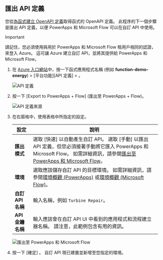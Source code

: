 ## <a name="export-an-api-definition"></a>匯出 API 定義
您從[為函式建立 OpenAPI 定義](../articles/azure-functions/functions-openapi-definition.md)取得函式的 OpenAPI 定義。 此程序的下一個步驟是匯出 API 定義，以便 PowerApps 和 Microsoft Flow 可以在自訂 API 中使用。

> [!IMPORTANT]
> 請記住，您必須使用與用於 PowerApps 和 Microsoft Flow 租用戶相同的認證，來登入 Azure。 這可讓 Azure 建立自訂 API，並將其提供給 PowerApps 和 Microsoft Flow。

1. 在 [Azure 入口網站](https://portal.azure.com)中，按一下函式應用程式名稱 (例如 **function-demo-energy**) > [平台功能][API 定義] > 。

    ![API 定義](media/functions-export-api-definition/api-definition.png)

1. 按一下 [Export to PowerApps + Flow] \(匯出至 PowerApps + Flow)。

    ![API 定義來源](media/functions-export-api-definition/export-api-1.png)

1. 在右窗格中，使用表格中所指定的設定。

    |設定|說明|
    |--------|------------|
    |**匯出模式**|選取 [快速] 以自動產生自訂 API。 選取 [手動] 以匯出 API 定義，但您必須接著手動將它匯入 PowerApps 和 Microsoft Flow。 如需詳細資訊，請參閱[匯出至 PowerApps 和 Microsoft Flow](../articles/azure-functions/app-service-export-api-to-powerapps-and-flow.md)。|
    |**環境**|選取應該儲存自訂 API 的目標環境。 如需詳細資訊，請參閱[環境概觀 (PowerApps)](https://powerapps.microsoft.com/tutorials/environments-overview/) 或[環境概觀 (Microsoft Flow)](https://us.flow.microsoft.com/documentation/environments-overview-admin/)。|
    |**自訂 API 名稱**|輸入名稱，例如 `Turbine Repair`。|
    |**API 金鑰名稱**|輸入應該會在自訂 API UI 中看到的應用程式和流程建立器名稱。 請注意，此範例包含有用的資訊。|
 
    ![匯出至 PowerApps 和 Microsoft Flow](media/functions-export-api-definition/export-api-2.png)

1. 按一下 [確定] 。 自訂 API 現已建置並新增至您指定的環境。
